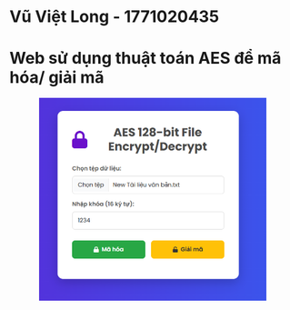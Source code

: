 # Vũ Việt Long - 1771020435
# Web sử dụng thuật toán AES để mã hóa/ giải mã


<div align="center">
    <p align="center">
        <img src="web.png" alt="Web" width="400"/>
    </p>
</div>

